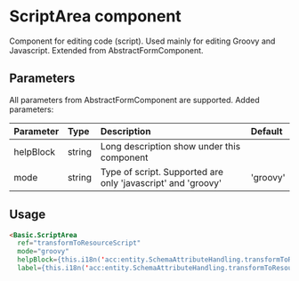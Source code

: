# ScriptArea component

Component for editing code (script). Used mainly for editing Groovy and Javascript. Extended from AbstractFormComponent.

## Parameters
All parameters from AbstractFormComponent are supported. Added parameters:

| Parameter | Type | Description | Default  |
| --- | :--- | :--- | :--- |
| helpBlock  | string   | Long description show under this component|  |
| mode  | string   | Type of script. Supported are only 'javascript' and 'groovy'  | 'groovy' |

## Usage

```html
<Basic.ScriptArea
  ref="transformToResourceScript"
  mode="groovy"
  helpBlock={this.i18n('acc:entity.SchemaAttributeHandling.transformToResourceScript.help')}
  label={this.i18n('acc:entity.SchemaAttributeHandling.transformToResourceScript.label')}/>
```
